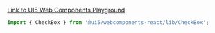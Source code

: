 [Link to UI5 Web Components Playground](https://sap.github.io/ui5-webcomponents/playground/components/CheckBox)

```jsx
import { CheckBox } from '@ui5/webcomponents-react/lib/CheckBox';
```
